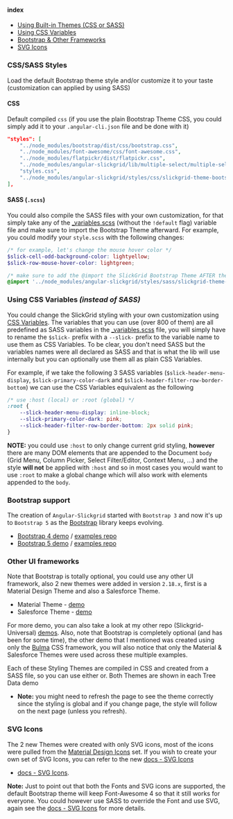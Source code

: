 #### index
- [Using Built-in Themes (CSS or SASS)](#csssass-styles)
- [Using CSS Variables](#using-css-variables-instead-of-sass)
- [Bootstrap & Other Frameworks](#bootstrap-support)
- [SVG Icons](#svg-icons)

### CSS/SASS Styles
Load the default Bootstrap theme style and/or customize it to your taste (customization can applied by using SASS)

#### CSS
Default compiled `css` (if you use the plain Bootstrap Theme CSS, you could simply add it to your `.angular-cli.json` file and be done with it)
```json
"styles": [
    "../node_modules/bootstrap/dist/css/bootstrap.css",
    "../node_modules/font-awesome/css/font-awesome.css",
    "../node_modules/flatpickr/dist/flatpickr.css",
    "../node_modules/angular-slickgrid/lib/multiple-select/multiple-select.css",
    "styles.css",
    "../node_modules/angular-slickgrid/styles/css/slickgrid-theme-bootstrap.css"
],
```

#### SASS (`.scss`)
You could also compile the SASS files with your own customization, for that simply take any of the [_variables.scss](https://github.com/ghiscoding/slickgrid-universal/blob/master/packages/common/src/styles/_variables.scss) (without the `!default` flag) variable file and make sure to import the Bootstrap Theme afterward. For example, you could modify your `style.scss` with the following changes:

```scss
/* for example, let's change the mouse hover color */
$slick-cell-odd-background-color: lightyellow;
$slick-row-mouse-hover-color: lightgreen;

/* make sure to add the @import the SlickGrid Bootstrap Theme AFTER the variables changes */
@import '../node_modules/angular-slickgrid/styles/sass/slickgrid-theme-bootstrap.scss';
```

### Using CSS Variables _(instead of SASS)_
You could change the SlickGrid styling with your own customization using [CSS Variables](https://developer.mozilla.org/en-US/docs/Web/CSS/Using_CSS_custom_properties). The variables that you can use (over 800 of them) are all predefined as SASS variables in the [_variables.scss](/ghiscoding/slickgrid-universal/blob/master/packages/common/src/styles/_variables.scss) file, you will simply have to rename the `$slick-` prefix with a `--slick-` prefix to the variable name to use them as CSS Variables. To be clear, you don't need SASS but the variables names were all declared as SASS and that is what the lib will use internally but you can optionally use them all as plain CSS Variables.

For example, if we take the following 3 SASS variables (`$slick-header-menu-display`, `$slick-primary-color-dark` and `$slick-header-filter-row-border-bottom`) we can use the CSS Variables equivalent as the following

```css
/* use :host (local) or :root (global) */
:root {
    --slick-header-menu-display: inline-block;
    --slick-primary-color-dark: pink;
    --slick-header-filter-row-border-bottom: 2px solid pink;
}
```

**NOTE:** you could use `:host` to only change current grid styling, **however** there are many DOM elements that are appended to the Document `body` (Grid Menu, Column Picker, Select Filter/Editor, Context Menu, ...) and the style **will not** be applied with `:host` and so in most cases you would want to use `:root` to make a global change which will also work with elements appended to the `body`.

### Bootstrap support
The creation of `Angular-Slickgrid` started with `Bootstrap 3` and now it's up to `Bootstrap 5` as the [Bootstrap](https://getbootstrap.com/) library keeps evolving.
- [Bootstrap 4 demo](https://ghiscoding.github.io/angular-slickgrid-bs4-demo) / [examples repo](https://github.com/ghiscoding/angular-slickgrid-demos/tree/master/bootstrap4-demo-with-translate)
- [Bootstrap 5 demo](https://ghiscoding.github.io/Angular-Slickgrid) / [examples repo](https://github.com/ghiscoding/angular-slickgrid-demos/tree/master/bootstrap5-demo-with-translate)

### Other UI frameworks
Note that Bootstrap is totally optional, you could use any other UI framework, also 2 new themes were added in version `2.18.x`, first is a Material Design Theme and also a Salesforce Theme.
- Material Theme - [demo](https://ghiscoding.github.io/Angular-Slickgrid/#/tree-data-parent-child)
- Salesforce Theme - [demo](https://ghiscoding.github.io/Angular-Slickgrid/#/tree-data-hierarchical)

For more demo, you can also take a look at my other repo (Slickgrid-Universal) [demos](https://ghiscoding.github.io/slickgrid-universal).  Also, note that Bootstrap is completely optional (and has been for some time), the other demo that I mentioned was created using only the [Bulma](https://bulma.io/documentation) CSS framework, you will also notice that only the Material & Salesforce Themes were used across these multiple examples.

Each of these Styling Themes are compiled in CSS and created from a SASS file, so you can use either or. Both Themes are shown in each Tree Data demo
- **Note:** you might need to refresh the page to see the theme correctly since the styling is global and if you change page, the style will follow on the next page (unless you refresh).

### SVG Icons
The 2 new Themes were created with only SVG icons, most of the icons were pulled from the [Material Design Icons](https://materialdesignicons.com/) set. If you wish to create your own set of SVG Icons, you can refer to the new [docs - SVG Icons](../styling/SVG-Icons.md)
-  [docs - SVG Icons](../styling/SVG-Icons.md).

**Note:** Just to point out that both the Fonts and SVG icons are supported, the default Bootstrap theme will keep Font-Awesome 4 so that it still works for everyone. You could however use SASS to override the Font and use SVG, again see the [docs - SVG Icons](../styling/SVG-Icons.md) for more details.
